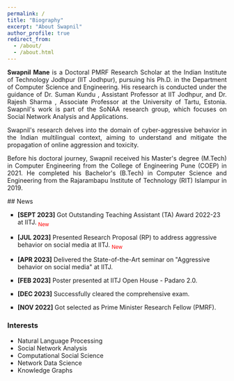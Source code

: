 ```yaml
---
permalink: /
title: "Biography"
excerpt: "About Swapnil"
author_profile: true
redirect_from: 
  - /about/
  - /about.html
---
```


<p align="justify"><strong>Swapnil Mane</strong> is a Doctoral PMRF Research Scholar at the Indian Institute of Technology Jodhpur (<a style="text-decoration: none;" href="https://www.iitj.ac.in/" target="_blank">IIT Jodhpur</a>), pursuing his Ph.D. in the <a style="text-decoration: none;" href="https://cse.iitj.ac.in/index.php/people/phd-students" target="_blank">Department of Computer Science and Engineering.</a>
His research is conducted under the guidance of <a style="text-decoration: none;" href="https://sumankundu.info/" target="_blank">Dr. Suman Kundu </a>, Assistant Professor at IIT Jodhpur, and <a style="text-decoration: none;" href="https://rajeshsharma.cs.ut.ee/" target="_blank">Dr. Rajesh Sharma </a>, Associate Professor at the University of Tartu, Estonia. Swapnil's work is part of the SoNAA research group, which focuses on Social Network Analysis and Applications.</p>

<p align="justify">
Swapnil's research delves into the domain of cyber-aggressive behavior in the Indian multilingual context, aiming to understand and mitigate the propagation of online aggression and toxicity. 
</p>

<p align="justify">Before his doctoral journey, Swapnil received his Master's degree (M.Tech) in Computer Engineering from the College of Engineering Pune (<a style="text-decoration: none;" href="http://www.coep.org.in/" target="_blank">COEP</a>) in 2021. He completed his Bachelor's (B.Tech) in Computer Science and Engineering from the Rajarambapu Institute of Technology (<a style="text-decoration: none;" href="https://www.ritindia.edu/" target="_blank">RIT</a>) Islampur in 2019.</p>


<div class="news-scroll" markdown="1">
## News
<ul style="list-style-type: square;">
<li>
<p><strong>[SEPT 2023]</strong> Got Outstanding Teaching Assistant (TA) Award 2022-23 at IITJ. <span style="color: red;"><sub>New</sub></span></p>
</li>
<li>
<p><strong>[JUL 2023]</strong> Presented Research Proposal (RP) to address aggressive behavior on social media at IITJ. <span style="color: red;"><sub>New</sub></span></p>
</li>
<li>
<p><strong>[APR 2023]</strong> Delivered the State-of-the-Art seminar on "Aggressive behavior on social media" at IITJ. </p>
</li>
<li>
<p><strong>[FEB 2023]</strong> Poster presented at IITJ Open House - Padaro 2.0. </p>
</li>
<li>
<p><strong>[DEC 2023]</strong> Successfully cleared the comprehensive exam.</p>
</li>
<li>
<p><strong>[NOV 2022]</strong> Got selected as Prime Minister Research Fellow (PMRF). </p>
</li>
</ul>
</div>



<div>
<h3> Interests </h3>
<ul>
<li>Natural Language Processing</li>
<li>Social Network Analysis</li>
<li>Computational Social Science</li>
<li>Network Data Science</li>
<li>Knowledge Graphs</li>
</ul>
</div>
